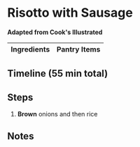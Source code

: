 Risotto with Sausage
====================
**Adapted from Cook's Illustrated**

Ingredients  | Pantry Items
-----------  | ------------


Timeline (55 min total)
-----------




Steps
-----

1. **Brown** onions and then rice



Notes
-----